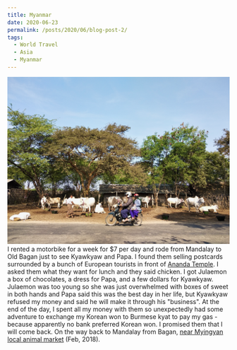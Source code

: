 ```yaml
---
title: Myanmar
date: 2020-06-23
permalink: /posts/2020/06/blog-post-2/
tags:
  - World Travel
  - Asia
  - Myanmar
---
```


![](/photograph/myanmar.bagan1.png)
I rented a motorbike for a week for $7 per day and rode from Mandalay to Old Bagan just to see Kyawkyaw and Papa. I found them selling postcards surrounded by a bunch of European tourists in front of [Ananda Temple](https://goo.gl/maps/dRcwnKJy7Q9Fg9kG7). I asked them what they want for lunch and they said chicken. I got Julaemon a box of chocolates, a dress for Papa, and a few dollars for Kyawkyaw. Julaemon was too young so she was just overwhelmed with boxes of sweet in both hands and Papa said this was the best day in her life, but Kyawkyaw refused my money and said he will make it through his "business". At the end of the day, I spent all my money with them so unexpectedly had some adventure to exchange my Korean won to Burmese kyat to pay my gas - because apparently no bank preferred Korean won. I promised them that I will come back. On the way back to Mandalay from Bagan, [near Myingyan local animal market](https://goo.gl/maps/QLafEiSzY5xecfb16) (Feb, 2018).
